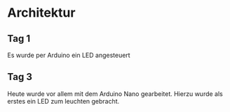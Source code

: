 # Architektur
## Tag 1
Es wurde per Arduino ein LED angesteuert


## Tag 3

Heute wurde vor allem mit dem Arduino Nano gearbeitet.
Hierzu wurde als erstes ein LED zum leuchten gebracht.

